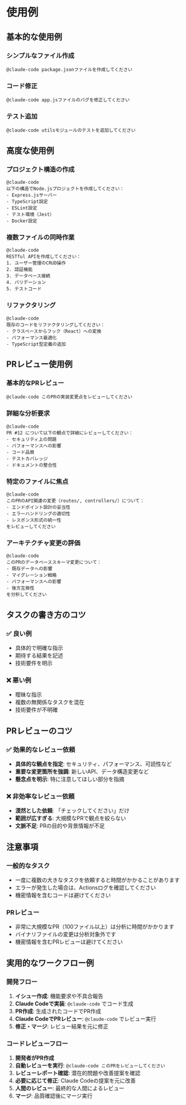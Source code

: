 # 使用例

## 基本的な使用例

### シンプルなファイル作成
```
@claude-code package.jsonファイルを作成してください
```

### コード修正
```
@claude-code app.jsファイルのバグを修正してください
```

### テスト追加
```
@claude-code utilsモジュールのテストを追加してください
```

## 高度な使用例

### プロジェクト構造の作成
```
@claude-code 
以下の構造でNode.jsプロジェクトを作成してください：
- Express.jsサーバー
- TypeScript設定
- ESLint設定
- テスト環境（Jest）
- Docker設定
```

### 複数ファイルの同時作業
```
@claude-code 
RESTful APIを作成してください：
1. ユーザー管理のCRUD操作
2. 認証機能
3. データベース接続
4. バリデーション
5. テストコード
```

### リファクタリング
```
@claude-code 
既存のコードをリファクタリングしてください：
- クラスベースからフック（React）への変換
- パフォーマンス最適化
- TypeScript型定義の追加
```

## PRレビュー使用例

### 基本的なPRレビュー
```
@claude-code このPRの実装変更点をレビューしてください
```

### 詳細な分析要求
```
@claude-code 
PR #12 について以下の観点で詳細にレビューしてください：
- セキュリティ上の問題
- パフォーマンスへの影響
- コード品質
- テストカバレッジ
- ドキュメントの整合性
```

### 特定のファイルに焦点
```
@claude-code 
このPRのAPI関連の変更（routes/, controllers/）について：
- エンドポイント設計の妥当性
- エラーハンドリングの適切性
- レスポンス形式の統一性
をレビューしてください
```

### アーキテクチャ変更の評価
```
@claude-code 
このPRのデータベーススキーマ変更について：
- 既存データへの影響
- マイグレーション戦略
- パフォーマンスへの影響
- 後方互換性
を分析してください
```

## タスクの書き方のコツ

### ✅ 良い例
- 具体的で明確な指示
- 期待する結果を記述
- 技術要件を明示

### ❌ 悪い例
- 曖昧な指示
- 複数の無関係なタスクを混在
- 技術要件が不明確

## PRレビューのコツ

### ✅ 効果的なレビュー依頼
- **具体的な観点を指定**: セキュリティ、パフォーマンス、可読性など
- **重要な変更箇所を強調**: 新しいAPI、データ構造変更など
- **懸念点を明示**: 特に注意してほしい部分を指摘

### ❌ 非効率なレビュー依頼
- **漠然とした依頼**: 「チェックしてください」だけ
- **範囲が広すぎる**: 大規模なPRで観点を絞らない
- **文脈不足**: PRの目的や背景情報が不足

## 注意事項

### 一般的なタスク
- 一度に複数の大きなタスクを依頼すると時間がかかることがあります
- エラーが発生した場合は、Actionsログを確認してください
- 機密情報を含むコードは避けてください

### PRレビュー
- 非常に大規模なPR（100ファイル以上）は分析に時間がかかります
- バイナリファイルの変更は分析対象外です
- 機密情報を含むPRレビューは避けてください

## 実用的なワークフロー例

### 開発フロー
1. **イシュー作成**: 機能要求や不具合報告
2. **Claude Codeで実装**: `@claude-code` でコード生成
3. **PR作成**: 生成されたコードでPR作成
4. **Claude CodeでPRレビュー**: `@claude-code` でレビュー実行
5. **修正・マージ**: レビュー結果を元に修正

### コードレビューフロー
1. **開発者がPR作成**
2. **自動レビューを実行**: `@claude-code このPRをレビューしてください`
3. **レビューレポート確認**: 潜在的問題や改善提案を確認
4. **必要に応じて修正**: Claude Codeの提案を元に改善
5. **人間のレビュー**: 最終的な人間によるレビュー
6. **マージ**: 品質確認後にマージ実行